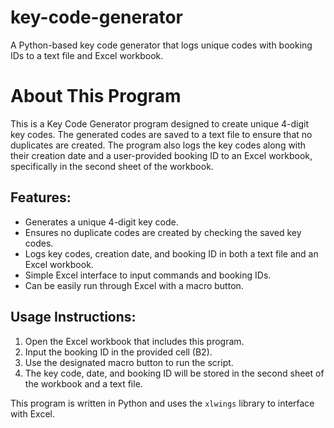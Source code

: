 # key-code-generator
A Python-based key code generator that logs unique codes with booking IDs to a text file and Excel workbook.

# About This Program

This is a Key Code Generator program designed to create unique 4-digit key codes. The generated codes are saved to a text file to ensure that no duplicates are created. The program also logs the key codes along with their creation date and a user-provided booking ID to an Excel workbook, specifically in the second sheet of the workbook.

## Features:
- Generates a unique 4-digit key code.
- Ensures no duplicate codes are created by checking the saved key codes.
- Logs key codes, creation date, and booking ID in both a text file and an Excel workbook.
- Simple Excel interface to input commands and booking IDs.
- Can be easily run through Excel with a macro button.

## Usage Instructions:
1. Open the Excel workbook that includes this program.
2. Input the booking ID in the provided cell (B2).
3. Use the designated macro button to run the script.
4. The key code, date, and booking ID will be stored in the second sheet of the workbook and a text file.

This program is written in Python and uses the `xlwings` library to interface with Excel.
